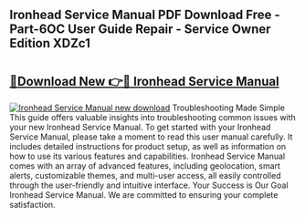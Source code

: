 ## Ironhead Service Manual PDF Download Free - Part-6OC User Guide Repair - Service Owner Edition XDZc1

# <h2><a href="http://bc22164.oget.top/?id=Ironhead+Service+Manual">🔗Download New 👉🔴 Ironhead Service Manual</a></h2>

[![Ironhead Service Manual new download](https://i.imgur.com/5g1atiW.png)](http://bc22164.oget.top/?id=Ironhead+Service+Manual)
Troubleshooting Made Simple This guide offers valuable insights into troubleshooting common issues with your new Ironhead Service Manual. To get started with your Ironhead Service Manual, please take a moment to read this user manual carefully. It includes detailed instructions for product setup, as well as information on how to use its various features and capabilities. Ironhead Service Manual comes with an array of advanced features, including geolocation, smart alerts, customizable themes, and multi-user access, all easily controlled through the user-friendly and intuitive interface. Your Success is Our Goal Ironhead Service Manual. We are committed to ensuring your complete satisfaction.
